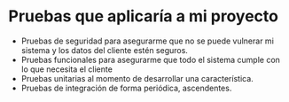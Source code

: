 # Pruebas que aplicaría a mi proyecto
- Pruebas de seguridad para asegurarme que no se puede vulnerar mi sistema y los datos del cliente estén seguros.
- Pruebas funcionales para asegurarme que todo el sistema cumple con lo que necesita el cliente
- Pruebas unitarias al momento de desarrollar una característica.
- Pruebas de integración de forma periódica, ascendentes.